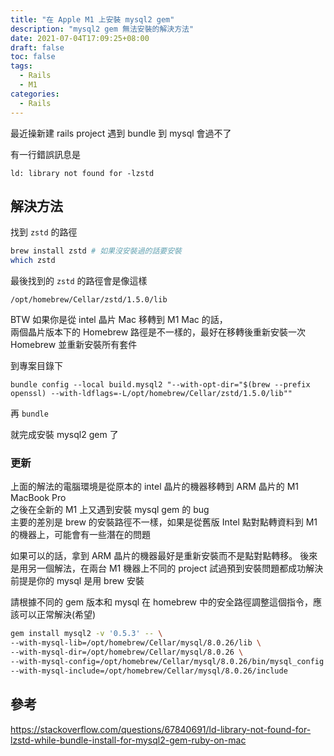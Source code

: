 ```yaml
---
title: "在 Apple M1 上安裝 mysql2 gem"
description: "mysql2 gem 無法安裝的解決方法"
date: 2021-07-04T17:09:25+08:00
draft: false
toc: false
tags:
  - Rails
  - M1
categories:
  - Rails
---
```


最近操新建 rails project 遇到 bundle 到 mysql 會過不了

有一行錯誤訊息是

`ld: library not found for -lzstd`

## 解決方法

找到 `zstd` 的路徑

```bash
brew install zstd # 如果沒安裝過的話要安裝
which zstd
```

最後找到的 `zstd` 的路徑會是像這樣

`/opt/homebrew/Cellar/zstd/1.5.0/lib`

BTW 如果你是從 intel 晶片 Mac 移轉到 M1 Mac 的話，  
兩個晶片版本下的 Homebrew 路徑是不一樣的，最好在移轉後重新安裝一次 Homebrew 並重新安裝所有套件

到專案目錄下

`bundle config --local build.mysql2 "--with-opt-dir="$(brew --prefix openssl) --with-ldflags=-L/opt/homebrew/Cellar/zstd/1.5.0/lib""`

再 `bundle`

就完成安裝 mysql2 gem 了

### 更新

上面的解法的電腦環境是從原本的 intel 晶片的機器移轉到 ARM 晶片的 M1 MacBook Pro  
之後在全新的 M1 上又遇到安裝 mysql gem 的 bug  
主要的差別是 brew 的安裝路徑不一樣，如果是從舊版 Intel 點對點轉資料到 M1 的機器上，可能會有一些潛在的問題

如果可以的話，拿到 ARM 晶片的機器最好是重新安裝而不是點對點轉移。
後來是用另一個解法，在兩台 M1 機器上不同的 project 試過預到安裝問題都成功解決
前提是你的 mysql 是用 brew 安裝

請根據不同的 gem 版本和 mysql 在 homebrew 中的安全路徑調整這個指令，應該可以正常解決(希望)

```bash
gem install mysql2 -v '0.5.3' -- \
--with-mysql-lib=/opt/homebrew/Cellar/mysql/8.0.26/lib \
--with-mysql-dir=/opt/homebrew/Cellar/mysql/8.0.26 \
--with-mysql-config=/opt/homebrew/Cellar/mysql/8.0.26/bin/mysql_config \
--with-mysql-include=/opt/homebrew/Cellar/mysql/8.0.26/include
```

## 參考

https://stackoverflow.com/questions/67840691/ld-library-not-found-for-lzstd-while-bundle-install-for-mysql2-gem-ruby-on-mac
